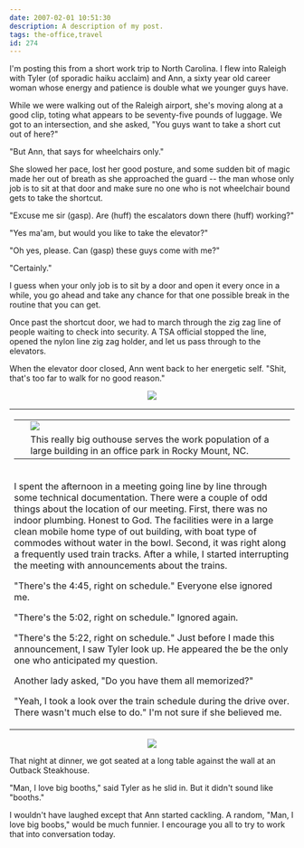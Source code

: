 ```yaml
---
date: 2007-02-01 10:51:30
description: A description of my post.
tags: the-office,travel
id: 274
---
```

I'm posting this from a short work trip to North Carolina.  I flew into Raleigh with Tyler (of sporadic haiku acclaim) and Ann, a sixty year old career woman whose energy and patience is double what we younger guys have.

While we were walking out of the Raleigh airport, she's moving along at a good clip, toting what appears to be seventy-five pounds of luggage.  We got to an intersection, and she asked, "You guys want to take a short cut out of here?"

"But Ann, that says for wheelchairs only."
<!--more-->
She slowed her pace, lost her good posture, and some sudden bit of magic made her out of breath as she approached the guard -- the man whose only job is to sit at that door and make sure no one who is not wheelchair bound gets to take the shortcut.

"Excuse me sir (gasp).  Are (huff) the escalators down there (huff) working?"

"Yes ma'am, but would you like to take the elevator?"

"Oh yes, please.  Can (gasp) these guys come with me?"

"Certainly."

I guess when your only job is to sit by a door and open it every once in a while, you go ahead and take any chance for that one possible break in the routine that you can get.

Once past the shortcut door, we had to march through the zig zag line of people waiting to check into security.  A TSA official stopped the line, opened the nylon line zig zag holder, and let us pass through to the elevators.

When the elevator door closed, Ann went back to her energetic self.  "Shit, that's too far to walk for no good reason."

<center><img src="/img/greenline.gif"></center>

<table><tr><td><table cellpadding="2" align="right"><tr><td width="5" rowspan="2"><spacer type="block" width="5" height="1"></td><td ><img src="/img/bigouthouse.jpg"></td></tr><tr><td class="caption" >This really big outhouse serves the work population of a large building in an office park in Rocky Mount, NC.</td></tr></table></div></td></tr><tr><td>

I spent the afternoon in a meeting going line by line through some technical documentation.  There were a couple of odd things about the location of our meeting.  First, there was no indoor plumbing.  Honest to God.  The facilities were in a large clean mobile home type of out building, with boat type of commodes without water in the bowl.  Second, it was right along a frequently used train tracks.  After a while, I started interrupting the meeting with announcements about the trains.

"There's the 4:45, right on schedule."  Everyone else ignored me.

"There's the 5:02, right on schedule."  Ignored again.

"There's the 5:22, right on schedule."  Just before I made this announcement, I saw Tyler look up.  He appeared the be the only one who anticipated my question.

Another lady asked, "Do you have them all memorized?"

"Yeah, I took a look over the train schedule during the drive over.  There wasn't much else to do."  I'm not sure if she believed me.</td></tr></table>

<center><img src="/img/greenline.gif"></center>

That night at dinner, we got seated at a long table against the wall at an Outback Steakhouse.

"Man, I love big booths," said Tyler as he slid in.  But it didn't sound like "booths."

I wouldn't have laughed except that Ann started cackling.  A random, "Man, I love big boobs," would be much funnier.  I encourage you all to try to work that into conversation today.